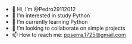 - 👋 Hi, I’m @Pedro29112012
- 👀 I’m interested in study Python
- 🌱 I’m currently learning Python
- 💞️ I’m looking to collaborate on simple projects
- 📫 How to reach me: ppserra.1725@gmail.com

<!---
Pedro29112012/Pedro29112012 is a ✨ special ✨ repository because its `README.md` (this file) appears on your GitHub profile.
You can click the Preview link to take a look at your changes.
--->
